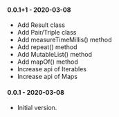#### 0.0.1+1 - 2020-03-08
   * Add Result class
   * Add Pair/Triple class
   * Add measureTimeMillis() method
   * Add repeat() method
   * Add MutableList() method
   * Add mapOf() method
   * Increase api of Iterables
   * Increase api of Maps
   
#### 0.0.1 - 2020-03-08
   * Initial version.

